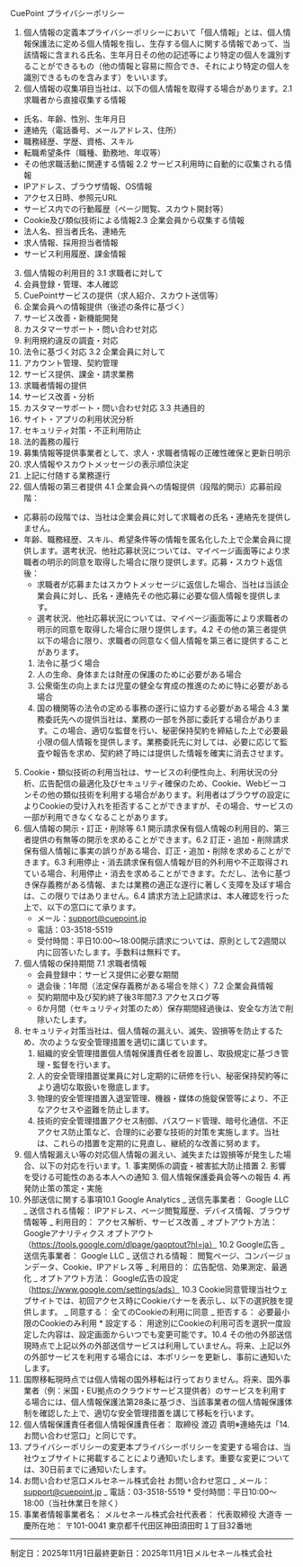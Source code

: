 CuePoint プライバシーポリシー

1. 個人情報の定義本プライバシーポリシーにおいて「個人情報」とは、個人情報保護法に定める個人情報を指し、生存する個人に関する情報であって、当該情報に含まれる氏名、生年月日その他の記述等により特定の個人を識別することができるもの（他の情報と容易に照合でき、それにより特定の個人を識別できるものを含みます）をいいます。
2. 個人情報の収集項目当社は、以下の個人情報を取得する場合があります。2.1 求職者から直接収集する情報

- 氏名、年齢、性別、生年月日
- 連絡先（電話番号、メールアドレス、住所）
- 職務経歴、学歴、資格、スキル
- 転職希望条件（職種、勤務地、年収等）
- その他求職活動に関連する情報 2.2 サービス利用時に自動的に収集される情報
- IPアドレス、ブラウザ情報、OS情報
- アクセス日時、参照元URL
- サービス内での行動履歴（ページ閲覧、スカウト開封等）
- Cookie及び類似技術による情報2.3 企業会員から収集する情報
- 法人名、担当者氏名、連絡先
- 求人情報、採用担当者情報
- サービス利用履歴、課金情報

3. 個人情報の利用目的 3.1 求職者に対して
1. 会員登録・管理、本人確認
1. CuePointサービスの提供（求人紹介、スカウト送信等）
1. 企業会員への情報提供（後述の条件に基づく）
1. サービス改善・新機能開発
1. カスタマーサポート・問い合わせ対応
1. 利用規約違反の調査・対応
1. 法令に基づく対応 3.2 企業会員に対して
1. アカウント管理、契約管理
1. サービス提供、課金・請求業務
1. 求職者情報の提供
1. サービス改善・分析
1. カスタマーサポート・問い合わせ対応 3.3 共通目的
1. サイト・アプリの利用状況分析
1. セキュリティ対策・不正利用防止
1. 法的義務の履行
1. 募集情報等提供事業者として、求人・求職者情報の正確性確保と更新日明示
1. 求人情報やスカウトメッセージの表示順位決定
1. 上記に付随する業務遂行
1. 個人情報の第三者提供 4.1 企業会員への情報提供（段階的開示）応募前段階：

- 応募前の段階では、当社は企業会員に対して求職者の氏名・連絡先を提供しません。
- 年齢、職務経歴、スキル、希望条件等の情報を匿名化した上で企業会員に提供します。選考状況、他社応募状況については、マイページ画面等により求職者の明示的同意を取得した場合に限り提供します。応募・スカウト返信後：
  - 求職者が応募またはスカウトメッセージに返信した場合、当社は当該企業会員に対し、氏名・連絡先その他応募に必要な個人情報を提供します。
  - 選考状況、他社応募状況については、マイページ画面等により求職者の明示的同意を取得した場合に限り提供します。4.2 その他の第三者提供以下の場合に限り、求職者の同意なく個人情報を第三者に提供することがあります。
  1.  法令に基づく場合
  2.  人の生命、身体または財産の保護のために必要がある場合
  3.  公衆衛生の向上または児童の健全な育成の推進のために特に必要がある場合
  4.  国の機関等の法令の定める事務の遂行に協力する必要がある場合 4.3 業務委託先への提供当社は、業務の一部を外部に委託する場合があります。この場合、適切な監督を行い、秘密保持契約を締結した上で必要最小限の個人情報を提供します。業務委託先に対しては、必要に応じて監査や報告を求め、契約終了時には提供した情報を確実に消去させます。

5. Cookie・類似技術の利用当社は、サービスの利便性向上、利用状況の分析、広告配信の最適化及びセキュリティ確保のため、Cookie、Webビーコンその他の類似技術を利用する場合があります。利用者はブラウザの設定によりCookieの受け入れを拒否することができますが、その場合、サービスの一部が利用できなくなることがあります。
6. 個人情報の開示・訂正・削除等 6.1 開示請求保有個人情報の利用目的、第三者提供の有無等の開示を求めることができます。6.2 訂正・追加・削除請求保有個人情報に事実の誤りがある場合、訂正・追加・削除を求めることができます。6.3 利用停止・消去請求保有個人情報が目的外利用や不正取得されている場合、利用停止・消去を求めることができます。ただし、法令に基づき保存義務がある情報、または業務の適正な遂行に著しく支障を及ぼす場合は、この限りではありません。6.4 請求方法上記請求は、本人確認を行った上で、以下の窓口にて承ります。
   - メール：support@cuepoint.jp
   - 電話：03-3518-5519
   - 受付時間：平日10:00〜18:00開示請求については、原則として2週間以内に回答いたします。手数料は無料です。
7. 個人情報の保持期間 7.1 求職者情報
   - 会員登録中：サービス提供に必要な期間
   - 退会後：1年間（法定保存義務がある場合を除く）7.2 企業会員情報
   - 契約期間中及び契約終了後3年間7.3 アクセスログ等
   - 6か月間（セキュリティ対策のため）保存期間経過後は、安全な方法で削除いたします。
8. セキュリティ対策当社は、個人情報の漏えい、滅失、毀損等を防止するため、次のような安全管理措置を適切に講じています。
   1. 組織的安全管理措置個人情報保護責任者を設置し、取扱規定に基づき管理・監督を行います。
   2. 人的安全管理措置従業員に対し定期的に研修を行い、秘密保持契約等により適切な取扱いを徹底します。
   3. 物理的安全管理措置入退室管理、機器・媒体の施錠保管等により、不正なアクセスや盗難を防止します。
   4. 技術的安全管理措置アクセス制御、パスワード管理、暗号化通信、不正アクセス防止策など、合理的に必要な技術的対策を実施します。当社は、これらの措置を定期的に見直し、継続的な改善に努めます。
9. 個人情報漏えい等の対応個人情報の漏えい、滅失または毀損等が発生した場合、以下の対応を行います。1. 事実関係の調査・被害拡大防止措置 2. 影響を受ける可能性のある本人への通知 3. 個人情報保護委員会等への報告 4. 再発防止策の策定・実施
10. 外部送信に関する事項10.1 Google Analytics _ 送信先事業者： Google LLC _
    送信される情報： IPアドレス、ページ閲覧履歴、デバイス情報、ブラウザ情報等 _
    利用目的： アクセス解析、サービス改善 _
    オプトアウト方法：Googleアナリティクス オプトアウト（https://tools.google.com/dlpage/gaoptout?hl=ja）
    10.2 Google広告 _ 送信先事業者： Google LLC _
    送信される情報： 閲覧ページ、コンバージョンデータ、Cookie、IPアドレス等 _
    利用目的： 広告配信、効果測定、最適化 _
    オプトアウト方法： Google広告の設定（https://www.google.com/settings/ads） 10.3
    Cookie同意管理当社ウェブサイトでは、初回アクセス時にCookieバナーを表示し、以下の選択肢を提供します。
    _ 同意する： 全てのCookieの利用に同意 _
    拒否する： 必要最小限のCookieのみ利用 \* 設定する： 用途別にCookieの利用可否を選択一度設定した内容は、設定画面からいつでも変更可能です。10.4 その他の外部送信現時点で上記以外の外部送信サービスは利用していません。将来、上記以外の外部サービスを利用する場合には、本ポリシーを更新し、事前に通知いたします。
11. 国際移転現時点では個人情報の国外移転は行っておりません。将来、国外事業者（例：米国・EU拠点のクラウドサービス提供者）のサービスを利用する場合には、個人情報保護法第28条に基づき、当該事業者の個人情報保護体制を確認した上で、適切な安全管理措置を講じて移転を行います。
12. 個人情報保護責任者個人情報保護責任者： 取締役 渡辺 貴明※連絡先は「14. お問い合わせ窓口」と同じです。
13. プライバシーポリシーの変更本プライバシーポリシーを変更する場合は、当社ウェブサイトに掲載することにより通知いたします。重要な変更については、30日前までに通知いたします。
14. お問い合わせ窓口メルセネール株式会社 お問い合わせ窓口 _ メール：support@cuepoint.jp _
    電話：03-3518-5519 \* 受付時間：平日10:00〜18:00（当社休業日を除く）
15. 事業者情報事業者名： メルセネール株式会社代表者： 代表取締役 大道寺 一慶所在地： 〒101-0041 東京都千代田区神田須田町１丁目32番地

---

制定日：2025年11月1日最終更新日：2025年11月1日メルセネール株式会社
